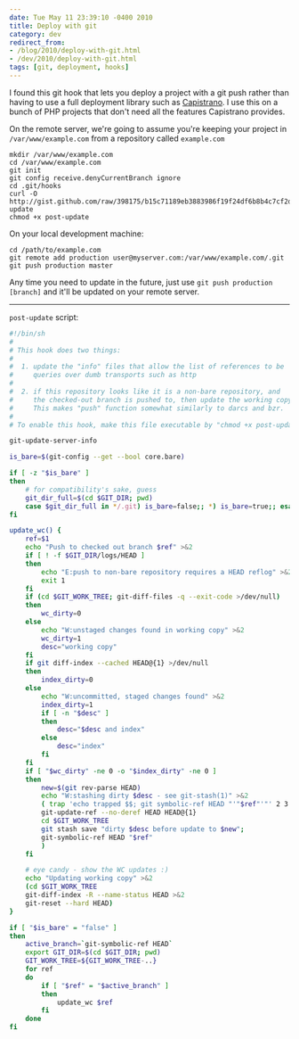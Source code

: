 ```yaml
---
date: Tue May 11 23:39:10 -0400 2010
title: Deploy with git
category: dev
redirect_from:
- /blog/2010/deploy-with-git.html
- /dev/2010/deploy-with-git.html
tags: [git, deployment, hooks]
---
```


I found this git hook that lets you deploy a project with a git push rather
than having to use a full deployment library such as [Capistrano](http://capify.org).
I use this on a bunch of PHP projects that don't need all the features Capistrano
provides.

On the remote server, we're going to assume you're keeping your project in
`/var/www/example.com` from a repository called `example.com`

    mkdir /var/www/example.com
    cd /var/www/example.com
    git init
    git config receive.denyCurrentBranch ignore
    cd .git/hooks
    curl -O http://gist.github.com/raw/398175/b15c71189eb3883986f19f24df6b8b4c7cf2d003/post-update
    chmod +x post-update

On your local development machine:

    cd /path/to/example.com
    git remote add production user@myserver.com:/var/www/example.com/.git
    git push production master

Any time you need to update in the future, just use `git push production [branch]`
and it'll be updated on your remote server.

---

`post-update` script:

```sh
#!/bin/sh
#
# This hook does two things:
#
#  1. update the "info" files that allow the list of references to be
#     queries over dumb transports such as http
#
#  2. if this repository looks like it is a non-bare repository, and
#     the checked-out branch is pushed to, then update the working copy.
#     This makes "push" function somewhat similarly to darcs and bzr.
#
# To enable this hook, make this file executable by "chmod +x post-update".

git-update-server-info

is_bare=$(git-config --get --bool core.bare)

if [ -z "$is_bare" ]
then
	# for compatibility's sake, guess
	git_dir_full=$(cd $GIT_DIR; pwd)
	case $git_dir_full in */.git) is_bare=false;; *) is_bare=true;; esac
fi

update_wc() {
	ref=$1
	echo "Push to checked out branch $ref" >&2
	if [ ! -f $GIT_DIR/logs/HEAD ]
	then
		echo "E:push to non-bare repository requires a HEAD reflog" >&2
		exit 1
	fi
	if (cd $GIT_WORK_TREE; git-diff-files -q --exit-code >/dev/null)
	then
		wc_dirty=0
	else
		echo "W:unstaged changes found in working copy" >&2
		wc_dirty=1
		desc="working copy"
	fi
	if git diff-index --cached HEAD@{1} >/dev/null
	then
		index_dirty=0
	else
		echo "W:uncommitted, staged changes found" >&2
		index_dirty=1
		if [ -n "$desc" ]
		then
			desc="$desc and index"
		else
			desc="index"
		fi
	fi
	if [ "$wc_dirty" -ne 0 -o "$index_dirty" -ne 0 ]
	then
		new=$(git rev-parse HEAD)
		echo "W:stashing dirty $desc - see git-stash(1)" >&2
		( trap 'echo trapped $$; git symbolic-ref HEAD "'"$ref"'"' 2 3 13 15 ERR EXIT
		git-update-ref --no-deref HEAD HEAD@{1}
		cd $GIT_WORK_TREE
		git stash save "dirty $desc before update to $new";
		git-symbolic-ref HEAD "$ref"
		)
	fi

	# eye candy - show the WC updates :)
	echo "Updating working copy" >&2
	(cd $GIT_WORK_TREE
	git-diff-index -R --name-status HEAD >&2
	git-reset --hard HEAD)
}

if [ "$is_bare" = "false" ]
then
	active_branch=`git-symbolic-ref HEAD`
	export GIT_DIR=$(cd $GIT_DIR; pwd)
	GIT_WORK_TREE=${GIT_WORK_TREE-..}
	for ref
	do
		if [ "$ref" = "$active_branch" ]
		then
			update_wc $ref
		fi
	done
fi
```
